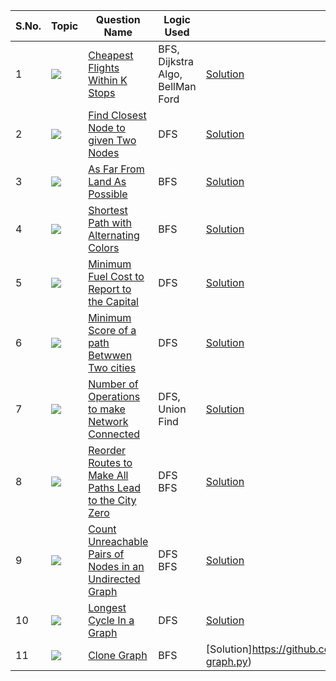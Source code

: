 S.No. | Topic | Question Name | Logic Used | Solution | Status |
------|---------------|------------|-------|------|------|
1 | ![](https://img.shields.io/badge/Graphs-f0772b?style=for-the-badge&logo=array&logoColor=black) | [Cheapest Flights Within K Stops](https://leetcode.com/problems/cheapest-flights-within-k-stops/) | BFS, Dijkstra Algo, BellMan Ford | [Solution](https://github.com/himanshugupta09/LEETCODE_SOLUTIONS/blob/main/Graphs/cheapest-flights-within-k-stops.cppp) | ✅ |
2 | ![](https://img.shields.io/badge/Graphs-f0772b?style=for-the-badge&logo=array&logoColor=black) | [Find Closest Node to given Two Nodes](https://leetcode.com/problems/find-closest-node-to-given-two-nodes/) | DFS | [Solution](https://github.com/himanshugupta09/LEETCODE_SOLUTIONS/blob/main/Graphs/find-closest-node-to-given-two-nodes.cpp) | ✅ |
3 | ![](https://img.shields.io/badge/Graphs-f0772b?style=for-the-badge&logo=array&logoColor=black) | [As Far From Land As Possible](https://leetcode.com/problems/as-far-from-land-as-possible/) | BFS | [Solution](https://github.com/himanshugupta09/LEETCODE_SOLUTIONS/blob/main/Graphs/as-far-from-land-as-possible.cpp) | ✅ |
4 | ![](https://img.shields.io/badge/Graphs-f0772b?style=for-the-badge&logo=array&logoColor=black) | [Shortest Path with Alternating Colors](https://leetcode.com/problems/shortest-path-with-alternating-colors/) | BFS | [Solution](https://github.com/himanshugupta09/LEETCODE_SOLUTIONS/blob/main/Graphs/shortest-path-with-alternating-colors.cpp) | ✅ |
5 | ![](https://img.shields.io/badge/Graphs-f0772b?style=for-the-badge&logo=array&logoColor=black) | [Minimum Fuel Cost to Report to the Capital](https://leetcode.com/problems/minimum-fuel-cost-to-report-to-the-capital/) | DFS | [Solution](https://github.com/himanshugupta09/LEETCODE_SOLUTIONS/blob/main/Graphs/minimum-fuel-cost-to-report-to-the-capital.cpp) | ✅ |
6 | ![](https://img.shields.io/badge/Graphs-f0772b?style=for-the-badge&logo=array&logoColor=black) | [Minimum Score of a path Betwwen Two cities](https://leetcode.com/problems/minimum-score-of-a-path-between-two-cities/) | DFS | [Solution](https://github.com/himanshugupta09/LEETCODE_SOLUTIONS/blob/main/Graphs/minimum-score-of-a-path-between-two-cities.cpp) | ✅ |
7 | ![](https://img.shields.io/badge/Graphs-f0772b?style=for-the-badge&logo=array&logoColor=black) | [Number of Operations to make Network Connected](https://leetcode.com/number-of-operations-to-make-network-connected/) | DFS, Union Find| [Solution](https://github.com/himanshugupta09/LEETCODE_SOLUTIONS/blob/main/Graphs/number-of-operations-to-make-network-connected.cpp) | ✅ |
8 | ![](https://img.shields.io/badge/Graphs-f0772b?style=for-the-badge&logo=array&logoColor=black) | [Reorder Routes to Make All Paths Lead to the City Zero](https://leetcode.com/problems/reorder-routes-to-make-all-paths-lead-to-the-city-zero/description/) | DFS BFS| [Solution](https://github.com/himanshugupta09/LEETCODE_SOLUTIONS/blob/main/Graphs/reorder-routes-to-make-all-paths-lead-to-the-city-zero.cpp) | ✅ |
9 | ![](https://img.shields.io/badge/Graphs-f0772b?style=for-the-badge&logo=array&logoColor=black) | [ Count Unreachable Pairs of Nodes in an Undirected Graph](https://leetcode.com/problems/count-unreachable-pairs-of-nodes-in-an-undirected-graph/description/) | DFS BFS| [Solution](https://github.com/himanshugupta09/LEETCODE_SOLUTIONS/blob/main/Graphs/count-unreachable-pairs-of-nodes-in-an-undirected-graph.cpp) | ✅ |
10 | ![](https://img.shields.io/badge/Graphs-f0772b?style=for-the-badge&logo=array&logoColor=black) | [Longest Cycle In a Graph](https://leetcode.com/problems/longest-cycle-in-a-graph/description/) | DFS | [Solution](https://github.com/himanshugupta09/LEETCODE_SOLUTIONS/blob/main/Graphs/longest-cycle-in-a-graph.cpp) | ✅ |
11 | ![](https://img.shields.io/badge/Graphs-f0772b?style=for-the-badge&logo=array&logoColor=black) | [Clone Graph](https://leetcode.com/problems/clone-graph/description/) | BFS | [Solution]https://github.com/himanshugupta09/LEETCODE_SOLUTIONS/blob/main/Graphs/clone-graph.py) | ✅ |



















